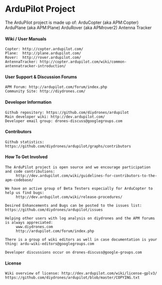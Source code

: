 # ArduPilot Project

The ArduPilot project is made up of:
    ArduCopter (aka APM:Copter)
    ArduPlane (aka APM:Plane)
    ArduRover (aka APMrover2)
    Antenna Tracker

#### Wiki / User Manuals ###
    Copter: http://copter.ardupilot.com/ 
    Plane:  http://plane.ardupilot.com/
    Rover:  http://rover.ardupilot.com/
    AntennaTracker: http://copter.ardupilot.com/wiki/common-antennatracker-introduction/

#### User Support & Discussion Forums ###
    APM Forum: http://ardupilot.com/forum/index.php
    Community Site: http://diydrones.com/

#### Developer Information ###
    Github repository: https://github.com/diydrones/ardupilot
    Main developer wiki: http://dev.ardupilot.com/
    Developer email group: drones-discuss@googlegroups.com

#### Contributors ###
    Github statistics: https://github.com/diydrones/ardupilot/graphs/contributors

#### How To Get Involved ####
    The ArduPilot project is open source and we encourage participation and code contributions:
         http://dev.ardupilot.com/wiki/guidelines-for-contributors-to-the-apm-codebase/

    We have an active group of Beta Testers especially for ArduCopter to help us find bugs:
         http://dev.ardupilot.com/wiki/release-procedures/

    Desired Enhancements and Bugs can be posted to the issues list: https://github.com/diydrones/ardupilot/issues

    Helping other users with log analysis on diydrones and the APM forums is always appreciated:
         www.diydrones.com
         http://ardupilot.com/forum/index.php

    There is a group of wiki editors as well in case documentation is your thing: ardu-wiki-editors@googlegroups.com

    Developer discussions occur on drones-discuss@google-groups.com

#### License ####
    Wiki overview of license: http://dev.ardupilot.com/wiki/license-gplv3/
    https://github.com/diydrones/ardupilot/blob/master/COPYING.txt
